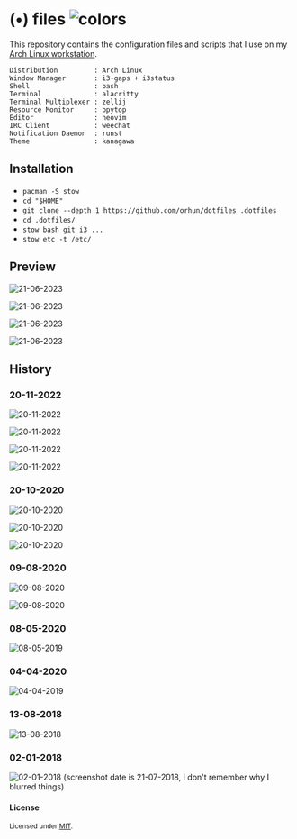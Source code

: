 # (•) files ![colors](https://github.com/orhun/dotfiles/assets/24392180/7e92a9f0-4e87-4934-a33b-50b3fdfa72a9)

This repository contains the configuration files and scripts that I use on my [Arch Linux workstation](https://gist.github.com/orhun/02102b3af3acfdaf9a5a2164bea7c3d6).

```
Distribution         : Arch Linux
Window Manager       : i3-gaps + i3status
Shell                : bash
Terminal             : alacritty
Terminal Multiplexer : zellij
Resource Monitor     : bpytop
Editor               : neovim
IRC Client           : weechat
Notification Daemon  : runst
Theme                : kanagawa
```

## Installation

- `pacman -S stow`
- `cd "$HOME"`
- `git clone --depth 1 https://github.com/orhun/dotfiles .dotfiles`
- `cd .dotfiles/`
- `stow bash git i3 ...`
- `stow etc -t /etc/`

## Preview

![21-06-2023](https://github.com/orhun/dotfiles/assets/24392180/c25aa48a-a15d-478b-8225-dd0db674380e)

![21-06-2023](https://github.com/orhun/dotfiles/assets/24392180/8e45510f-d480-482b-9152-fa6082d5d433)

![21-06-2023](https://github.com/orhun/dotfiles/assets/24392180/f004e615-b6c0-4e32-86ba-7575b944d906)

![21-06-2023](https://github.com/orhun/dotfiles/assets/24392180/36f7daab-2f7a-4032-8f64-11461e31ec10)

## History

### 20-11-2022

![20-11-2022](https://user-images.githubusercontent.com/24392180/202918885-6e1fbdfe-af10-4361-b982-b61227527357.jpg)

![20-11-2022](https://user-images.githubusercontent.com/24392180/229474193-bed889c2-493f-4041-aef8-9cf9d1b76477.jpg)

![20-11-2022](https://user-images.githubusercontent.com/24392180/202918879-b519a2d3-39bf-472e-8dbc-2de33dbb8203.jpg)

![20-11-2022](https://user-images.githubusercontent.com/24392180/202918882-eb3da01a-6f17-4fc2-ae51-4adeb88262a9.jpg)

### 20-10-2020

![20-10-2020](https://user-images.githubusercontent.com/24392180/96750521-b411ec00-13d4-11eb-8402-41f7f0e76525.jpg)

![20-10-2020](https://user-images.githubusercontent.com/24392180/96750534-b83e0980-13d4-11eb-9ede-404f0ba9bd47.jpg)

![20-10-2020](https://user-images.githubusercontent.com/24392180/96847513-f2062300-145b-11eb-8911-2e9248c5b868.jpg)

### 09-08-2020

![09-08-2020](https://user-images.githubusercontent.com/24392180/89739461-87169400-da89-11ea-9c7a-a9087c474865.jpg)

![09-08-2020](https://user-images.githubusercontent.com/24392180/89739455-79f9a500-da89-11ea-9d60-8b35d067c34e.jpg)

### 08-05-2020

![08-05-2019](https://user-images.githubusercontent.com/24392180/92525006-c02e5980-f22b-11ea-9ae5-9478e2025577.jpg)

### 04-04-2020

![04-04-2019](https://user-images.githubusercontent.com/24392180/92524298-890b7880-f22a-11ea-859e-79237ec19e02.png)

### 13-08-2018

![13-08-2018](https://user-images.githubusercontent.com/24392180/92523571-41d0b800-f229-11ea-8ae5-2df8031f4071.png)

### 02-01-2018

![02-01-2018 (screenshot date is 21-07-2018, I don't remember why I blurred things)](https://user-images.githubusercontent.com/24392180/92667231-04952480-f314-11ea-93e7-5e8d55758ec0.png)

#### License

<sup>
Licensed under <a href="LICENSE">MIT</a>.
</sup>
